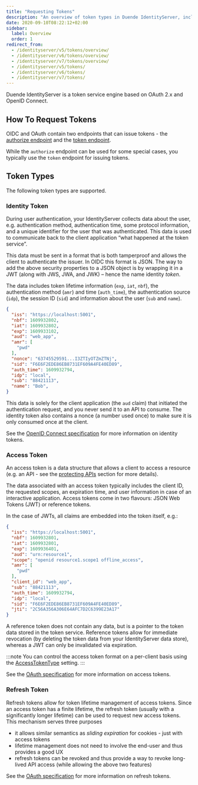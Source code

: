 ```yaml
---
title: "Requesting Tokens"
description: "An overview of token types in Duende IdentityServer, including identity tokens, access tokens, and refresh tokens, along with information on how to request them through the authorize and token endpoints."
date: 2020-09-10T08:22:12+02:00
sidebar:
  label: Overview
  order: 1
redirect_from:
  - /identityserver/v5/tokens/overview/
  - /identityserver/v6/tokens/overview/
  - /identityserver/v7/tokens/overview/
  - /identityserver/v5/tokens/
  - /identityserver/v6/tokens/
  - /identityserver/v7/tokens/
---
```


Duende IdentityServer is a token service engine based on OAuth 2.x and OpenID Connect.

## How To Request Tokens
OIDC and OAuth contain two endpoints that can issue tokens - the [authorize endpoint](/identityserver/reference/endpoints/authorize.md) and the [token endpoint](/identityserver/reference/endpoints/token.md).

While the `authorize` endpoint can be used for some special cases, you typically use the `token` endpoint for issuing tokens.

## Token Types
The following token types are supported.

### Identity Token
During user authentication, your IdentityServer collects data about the user, e.g. authentication method, authentication time, some protocol information, and a unique identifier for the user that was authenticated.
This data is used to communicate back to the client application “what happened at the token service”.

This data must be sent in a format that is both tamperproof and allows the client to authenticate the issuer. In OIDC this format is JSON. The way to add the above security properties to a JSON object is by wrapping it in a JWT (along with JWS, JWA, and JWK) – hence the name identity *token*.

The data includes token lifetime information (`exp`, `iat`, `nbf`), the authentication method (`amr`) and time (`auth_time`), the authentication source (`idp`), the session ID (`sid`) and information about the user (`sub` and `name`).

```json
{
  "iss": "https://localhost:5001",
  "nbf": 1609932802,
  "iat": 1609932802,
  "exp": 1609933102,
  "aud": "web_app",
  "amr": [
    "pwd"
  ],
  "nonce": "63745529591...I3ZTIyOTZmZTNj",
  "sid": "F6E6F2EDE86EB8731EF609A4FE40ED89",
  "auth_time": 1609932794,
  "idp": "local",
  "sub": "88421113",
  "name": "Bob",
}
```

This data is solely for the client application (the `aud` claim) that initiated the authentication request, and you never send it to an API to consume. The identity token also contains a nonce (a number used once) to make sure it is only consumed once at the client.

See the [OpenID Connect specification](https://openid.net/specs/openid-connect-core-1_0.html#idtoken) for more information on identity tokens.

### Access Token
An access token is a data structure that allows a client to access a resource (e.g. an API - see the [protecting APIs](/identityserver/apis) section for more details).

The data associated with an access token typically includes the client ID, the requested scopes, an expiration time, and user information in case of an interactive application. Access tokens come in two flavours: JSON Web Tokens (JWT) or reference tokens.

In the case of JWTs, all claims are embedded into the token itself, e.g.:

```json
{
  "iss": "https://localhost:5001",
  "nbf": 1609932801,
  "iat": 1609932801,
  "exp": 1609936401,
  "aud": "urn:resource1",
  "scope": "openid resource1.scope1 offline_access",
  "amr": [
    "pwd"
  ],
  "client_id": "web_app",
  "sub": "88421113",
  "auth_time": 1609932794,
  "idp": "local",
  "sid": "F6E6F2EDE86EB8731EF609A4FE40ED89",
  "jti": "2C56A356A306E64AFC7D2C6399E23A17"
}
```

A reference token does not contain any data, but is a pointer to the token data stored in the token service. Reference tokens allow for immediate revocation (by deleting the token data from your IdentityServer data store), whereas a JWT can only be invalidated via expiration.

:::note
You can control the access token format on a per-client basis using the [AccessTokenType](/identityserver/reference/models/client.md#token) setting.
:::

See the [OAuth specification](https://tools.ietf.org/html/rfc6749#section-1.4) for more information on access tokens.

### Refresh Token
Refresh tokens allow for token lifetime management of access tokens. Since an access token has a finite lifetime, the refresh token (usually with a significantly longer lifetime) can be used to request new access tokens. This mechanism serves three purposes

* it allows similar semantics as *sliding expiration* for cookies - just with access tokens 
* lifetime management does not need to involve the end-user and thus provides a good UX
* refresh tokens can be revoked and thus provide a way to revoke long-lived API access (while allowing the above two features)

See the [OAuth specification](https://tools.ietf.org/html/rfc6749#section-1.5) for more information on refresh tokens.
